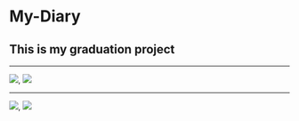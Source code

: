 # My-Diary
## This is my graduation project
________________________________
![](https://github.com/iosVictor/My-Diary/blob/main/1.gif), ![](https://github.com/iosVictor/My-Diary/blob/main/2.gif)
________________________________
![](https://github.com/iosVictor/My-Diary/blob/main/3.gif), ![](https://github.com/iosVictor/My-Diary/blob/main/4.gif)
